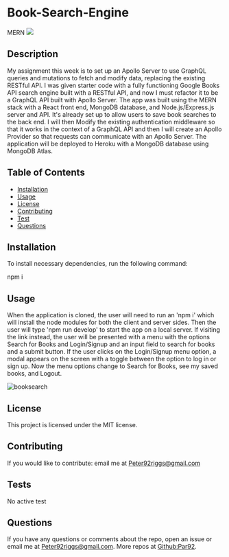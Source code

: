 # Book-Search-Engine
MERN
![](https://img.shields.io/badge/label-MIT-green)
  ## Description 
  My assignment this week is to set up an Apollo Server to use GraphQL queries and mutations to fetch and modify data, replacing the existing RESTful API. I was given starter code with a fully functioning Google Books API search engine built with a RESTful API, and now I must refactor it to be a GraphQL API built with Apollo Server. The app was built using the MERN stack with a React front end, MongoDB database, and Node.js/Express.js server and API. It's already set up to allow users to save book searches to the back end. I will then Modify the existing authentication middleware so that it works in the context of a GraphQL API and then I will create an Apollo Provider so that requests can communicate with an Apollo Server. The application will be deployed to Heroku with a MongoDB database using MongoDB Atlas.

  ## Table of Contents
  * [Installation](#installation)
  * [Usage](#usage)
  * [License](#license)
  * [Contributing](#contributing)
  * [Test](#tests)
  * [Questions](#questions)

  ## Installation

  To install necessary dependencies, run the following command:

  npm i

  ## Usage

  When the application is cloned, the user will need to run an 'npm i' which will install the node modules for both the client and server sides. Then the user will type 'npm run develop' to start the app on a local server. If visiting the link instead, the user will be presented with a menu with the options Search for Books and Login/Signup and an input field to search for books and a submit button. If the user clicks on the Login/Signup menu option, a modal appears on the screen with a toggle between the option to log in or sign up. Now the menu options change to Search for Books, see my saved books, and Logout. 
  
  [](https://lit-retreat-07574.herokuapp.com/)

![booksearch](https://user-images.githubusercontent.com/97469705/163878133-0d56150f-e46e-48cc-8618-035566da95b6.png)


  ## License
  This project is licensed under the MIT license.

  ## Contributing
  If you would like to contribute:
  email me at Peter92riggs@gmail.com

  ## Tests
  No active test
  
  ## Questions
  If you have any questions or comments about the repo, open an issue or email me at Peter92riggs@gmail.com.
  More repos at [Github:Par92](https://github.com/Par92).
